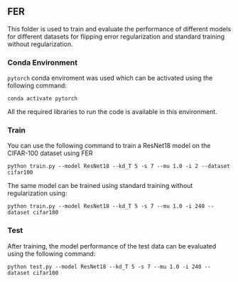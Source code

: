 ## FER 
This folder is used to train and evaluate the performance of different models for different datasets for flipping error regularization and standard training without regularization. 

### Conda Environment
 `pytorch` conda enviroment was used which can be activated using the following command:
```
conda activate pytorch
```
All the required libraries to run the code is available in this environment.

### Train
You can use the following command to train a ResNet18 model on the CIFAR-100 dataset using FER
```
python train.py --model ResNet18 --kd_T 5 -s 7 --mu 1.0 -i 2 --dataset cifar100
```
The same model can be trained using standard training without regularization using:
```
python train.py --model ResNet18 --kd_T 5 -s 7 --mu 1.0 -i 240 --dataset cifar100
```
### Test
After training, the model performance of the test data can be evaluated using the following command:
```
python test.py --model ResNet18 --kd_T 5 -s 7 --mu 1.0 -i 240 --dataset cifar100
```
